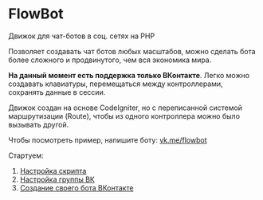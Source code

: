 # FlowBot
 Движок для чат-ботов в соц. сетях на PHP

Позволяет создавать чат ботов любых масштабов, можно сделать бота более сложного и продвинутого, чем вся экономика мира.

**На данный момент есть поддержка только ВКонтакте**. Легко можно создавать клавиатуры, перемещаться между контроллерами, сохранять данные в сессии.

Движок создан на основе CodeIgniter, но с переписанной системой маршрутизации (Route), чтобы из одного контроллера можно было вызывать другой.

Чтобы посмотреть пример, напишите боту: [vk.me/flowbot](https://vk.me/flowbot)

Стартуем:
1. [Настройка скрипта](https://github.com/MashinaMashina/FlowBot/blob/master/user_guide/serverinstall.md)
2. [Настройка группы ВК](https://github.com/MashinaMashina/FlowBot/blob/master/user_guide/vkinstall.md)
3. [Создание своего бота ВКонтакте](https://github.com/MashinaMashina/FlowBot/blob/master/user_guide/botcreate.md#%D1%81%D0%BE%D0%B7%D0%B4%D0%B0%D0%BD%D0%B8%D0%B5-%D1%81%D0%B2%D0%BE%D0%B5%D0%B3%D0%BE-%D0%B1%D0%BE%D1%82%D0%B0)
